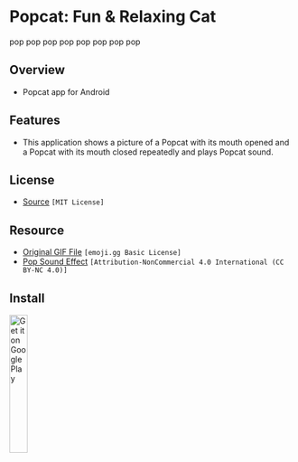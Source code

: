 # Popcat: Fun & Relaxing Cat
pop pop pop pop pop pop pop pop

## Overview
 - Popcat app for Android

## Features
 - This application shows a picture of a Popcat with its mouth opened and a Popcat with its mouth closed repeatedly and plays Popcat sound.

## License
 - [Source](LICENSE) `[MIT License]`

## Resource
 - [Original GIF File](https://emoji.gg/emoji/9850_pop_pop_cat) `[emoji.gg Basic License]`
 - [Pop Sound Effect](https://orangefreesounds.com/pop-sound-effect/) `[Attribution-NonCommercial 4.0 International (CC BY-NC 4.0)]`

## Install
[ <img src='https://play.google.com/intl/en_us/badges/static/images/badges/en_badge_web_generic.png' width="25%" alt="Get it on Google Play"/> ](https://play.google.com/store/apps/details?id=com.miniprime1.MyLittlePopcat)
